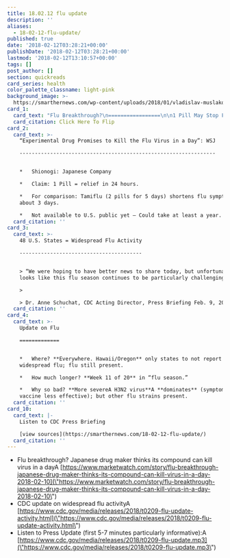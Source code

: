 ```yaml
---
title: 18.02.12 flu update
description: ''
aliases:
  - 18-02-12-flu-update/
published: true
date: '2018-02-12T03:28:21+00:00'
publishDate: '2018-02-12T03:28:21+00:00'
lastmod: '2018-02-12T13:10:57+00:00'
tags: []
post_author: []
section: quickreads
card_series: health
color_palette_classname: light-pink
background_image: >-
  https://smarthernews.com/wp-content/uploads/2018/01/vladislav-muslakov-261627-360x360.jpg
card_1:
  card_text: "Flu Breakthrough?\n=================\n\n1 Pill May Stop Flu In 1 Day\n----------------------------\n\n> a\x1CThis could be a breakthrough in the way that we treat influenza.a\x1D\n> \n> Martin Howell Friede, Initiative for Vaccine Research, World Health Organization\n\nClick Here To Flip"
  card_citation: Click Here To Flip
card_2:
  card_text: >-
    “Experimental Drug Promises to Kill the Flu Virus in a Day”: WSJ

    ----------------------------------------------------------------


    *   Shionogi: Japanese Company

    *   Claim: 1 Pill = relief in 24 hours.

    *   For comparison: Tamiflu (2 pills for 5 days) shortens flu symptoms in
    about 3 days.

    *   Not available to U.S. public yet – Could take at least a year.
  card_citation: ''
card_3:
  card_text: >-
    48 U.S. States = Widespread Flu Activity

    ----------------------------------------


    > “We were hoping to have better news to share today, but unfortunately, it
    looks like this flu season continues to be particularly challenging.”

    > 

    > Dr. Anne Schuchat, CDC Acting Director, Press Briefing Feb. 9, 2018
  card_citation: ''
card_4:
  card_text: >-
    Update on Flu

    =============


    *   Where? **Everywhere. Hawaii/Oregon** only states to not report
    widespread flu; flu still present.

    *   How much longer? **Week 11 of 20** in “flu season.”

    *   Why so bad? **More severeA H3N2 virus**A **dominates** (symptoms worse,
    vaccine less effective); but other flu strains present.
  card_citation: ''
card_10:
  card_text: |-
    Listen to CDC Press Briefing

    [view sources](https://smarthernews.com/18-02-12-flu-update/)
  card_citation: ''
---
```

*   Flu breakthrough? Japanese drug maker thinks its compound can kill virus in a dayA [https://www.marketwatch.com/story/flu-breakthrough-japanese-drug-maker-thinks-its-compound-can-kill-virus-in-a-day-2018-02-10](\"https://www.marketwatch.com/story/flu-breakthrough-japanese-drug-maker-thinks-its-compound-can-kill-virus-in-a-day-2018-02-10\")
*   CDC update on widespread flu activityA [https://www.cdc.gov/media/releases/2018/t0209-flu-update-activity.html](\"https://www.cdc.gov/media/releases/2018/t0209-flu-update-activity.html\")
*   Listen to Press Update (first 5-7 minutes particularly informative):A [https://www.cdc.gov/media/releases/2018/t0209-flu-update.mp3](\"https://www.cdc.gov/media/releases/2018/t0209-flu-update.mp3\")
